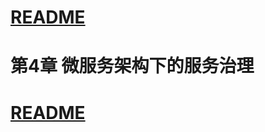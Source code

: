 
# [README](../README.md "回到 README")


# 第4章 微服务架构下的服务治理

















# [README](../README.md "回到 README")

